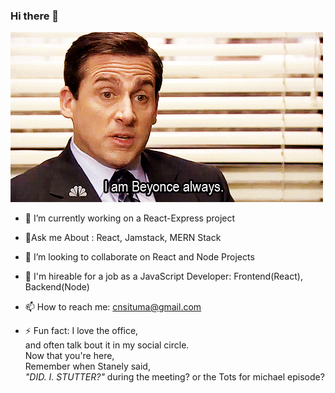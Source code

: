 ### Hi there 👋

![claragithub](https://github.com/CSituma/CSituma/blob/main/giphy.gif)

- 🔭 I’m currently working on a React-Express project

- 🌱Ask me About : React, Jamstack, MERN Stack

- 👯 I’m looking to collaborate on React and Node Projects

- 🤔 I'm hireable for a job as a JavaScript Developer: Frontend(React), Backend(Node)

- 📫 How to reach me: cnsituma@gmail.com

- ⚡ Fun fact: I love the office, <br>
    and often talk bout it in my social circle.
    <br>
    Now that you're here,
    <br>
     Remember when Stanely said,<br>
     *"DID. I. STUTTER?"*  during the meeting?
     or the Tots for michael episode? 
     
